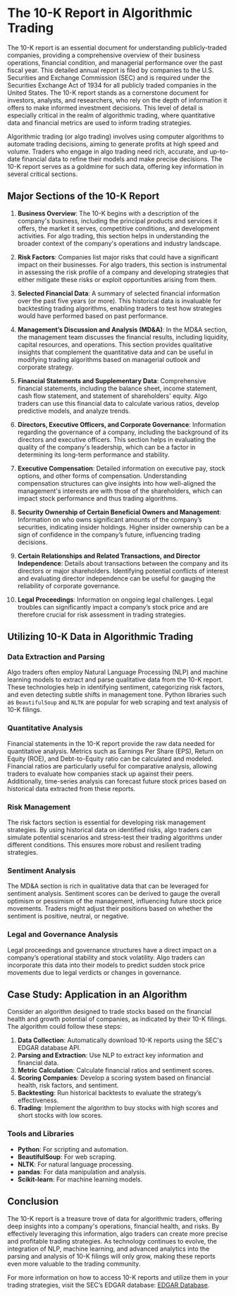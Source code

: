 # The 10-K Report in Algorithmic Trading

The 10-K report is an essential document for understanding publicly-traded companies, providing a comprehensive overview of their business operations, financial condition, and managerial performance over the past fiscal year. This detailed annual report is filed by companies to the U.S. Securities and Exchange Commission (SEC) and is required under the Securities Exchange Act of 1934 for all publicly traded companies in the United States. The 10-K report stands as a cornerstone document for investors, analysts, and researchers, who rely on the depth of information it offers to make informed investment decisions. This level of detail is especially critical in the realm of algorithmic trading, where quantitative data and financial metrics are used to inform trading strategies.

Algorithmic trading (or algo trading) involves using computer algorithms to automate trading decisions, aiming to generate profits at high speed and volume. Traders who engage in algo trading need rich, accurate, and up-to-date financial data to refine their models and make precise decisions. The 10-K report serves as a goldmine for such data, offering key information in several critical sections.

## Major Sections of the 10-K Report

1. **Business Overview**: 
   The 10-K begins with a description of the company's business, including the principal products and services it offers, the market it serves, competitive conditions, and development activities. For algo trading, this section helps in understanding the broader context of the company's operations and industry landscape.

2. **Risk Factors**: 
   Companies list major risks that could have a significant impact on their businesses. For algo traders, this section is instrumental in assessing the risk profile of a company and developing strategies that either mitigate these risks or exploit opportunities arising from them.

3. **Selected Financial Data**: 
   A summary of selected financial information over the past five years (or more). This historical data is invaluable for backtesting trading algorithms, enabling traders to test how strategies would have performed based on past performance.

4. **Management’s Discussion and Analysis (MD&A)**: 
   In the MD&A section, the management team discusses the financial results, including liquidity, capital resources, and operations. This section provides qualitative insights that complement the quantitative data and can be useful in modifying trading algorithms based on managerial outlook and corporate strategy.

5. **Financial Statements and Supplementary Data**: 
   Comprehensive financial statements, including the balance sheet, income statement, cash flow statement, and statement of shareholders' equity. Algo traders can use this financial data to calculate various ratios, develop predictive models, and analyze trends.

6. **Directors, Executive Officers, and Corporate Governance**: 
   Information regarding the governance of a company, including the background of its directors and executive officers. This section helps in evaluating the quality of the company's leadership, which can be a factor in determining its long-term performance and stability.

7. **Executive Compensation**: 
   Detailed information on executive pay, stock options, and other forms of compensation. Understanding compensation structures can give insights into how well-aligned the management's interests are with those of the shareholders, which can impact stock performance and thus trading algorithms.

8. **Security Ownership of Certain Beneficial Owners and Management**: 
   Information on who owns significant amounts of the company’s securities, indicating insider holdings. Higher insider ownership can be a sign of confidence in the company’s future, influencing trading decisions.

9. **Certain Relationships and Related Transactions, and Director Independence**: 
   Details about transactions between the company and its directors or major shareholders. Identifying potential conflicts of interest and evaluating director independence can be useful for gauging the reliability of corporate governance.

10. **Legal Proceedings**: 
    Information on ongoing legal challenges. Legal troubles can significantly impact a company’s stock price and are therefore crucial for risk assessment in trading strategies.

## Utilizing 10-K Data in Algorithmic Trading

### Data Extraction and Parsing

Algo traders often employ Natural Language Processing (NLP) and machine learning models to extract and parse qualitative data from the 10-K report. These technologies help in identifying sentiment, categorizing risk factors, and even detecting subtle shifts in management tone. Python libraries such as `BeautifulSoup` and `NLTK` are popular for web scraping and text analysis of 10-K filings.

### Quantitative Analysis

Financial statements in the 10-K report provide the raw data needed for quantitative analysis. Metrics such as Earnings Per Share (EPS), Return on Equity (ROE), and Debt-to-Equity ratio can be calculated and modeled. Financial ratios are particularly useful for comparative analysis, allowing traders to evaluate how companies stack up against their peers. Additionally, time-series analysis can forecast future stock prices based on historical data extracted from these reports.

### Risk Management

The risk factors section is essential for developing risk management strategies. By using historical data on identified risks, algo traders can simulate potential scenarios and stress-test their trading algorithms under different conditions. This ensures more robust and resilient trading strategies.

### Sentiment Analysis

The MD&A section is rich in qualitative data that can be leveraged for sentiment analysis. Sentiment scores can be derived to gauge the overall optimism or pessimism of the management, influencing future stock price movements. Traders might adjust their positions based on whether the sentiment is positive, neutral, or negative.

### Legal and Governance Analysis

Legal proceedings and governance structures have a direct impact on a company’s operational stability and stock volatility. Algo traders can incorporate this data into their models to predict sudden stock price movements due to legal verdicts or changes in governance.

## Case Study: Application in an Algorithm

Consider an algorithm designed to trade stocks based on the financial health and growth potential of companies, as indicated by their 10-K filings. The algorithm could follow these steps:

1. **Data Collection**: 
   Automatically download 10-K reports using the SEC's EDGAR database API.
2. **Parsing and Extraction**: 
   Use NLP to extract key information and financial data.
3. **Metric Calculation**: 
   Calculate financial ratios and sentiment scores.
4. **Scoring Companies**: 
   Develop a scoring system based on financial health, risk factors, and sentiment.
5. **Backtesting**: 
   Run historical backtests to evaluate the strategy’s effectiveness.
6. **Trading**: 
   Implement the algorithm to buy stocks with high scores and short stocks with low scores.

### Tools and Libraries

- **Python**: For scripting and automation.
- **BeautifulSoup**: For web scraping.
- **NLTK**: For natural language processing.
- **pandas**: For data manipulation and analysis.
- **Scikit-learn**: For machine learning models.

## Conclusion

The 10-K report is a treasure trove of data for algorithmic traders, offering deep insights into a company's operations, financial health, and risks. By effectively leveraging this information, algo traders can create more precise and profitable trading strategies. As technology continues to evolve, the integration of NLP, machine learning, and advanced analytics into the parsing and analysis of 10-K filings will only grow, making these reports even more valuable to the trading community.

For more information on how to access 10-K reports and utilize them in your trading strategies, visit the SEC’s EDGAR database: [EDGAR Database](https://www.sec.gov/edgar/searchedgar/companysearch.html).
